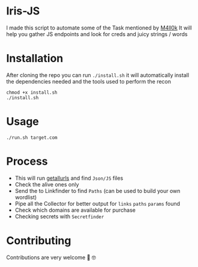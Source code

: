 # Iris-JS

I made this script to automate some of the Task mentioned by [M4ll0k](https://gist.github.com/m4ll0k/31ce0505270e0a022410a50c8b6311ff) 
It will help you gather JS endpoints and look for creds and juicy strings / words

# Installation

After cloning the repo you can run `./install.sh` it will automatically install the dependencies needed and the tools used to perform the recon

```
chmod +x install.sh
./install.sh
```

# Usage

`./run.sh target.com`

# Process
* This will run [getallurls](https://github.com/lc/gau) and find `Json/JS` files
* Check the alive ones only
* Send the to Linkfinder to find `Paths` (can be used to build your own wordlist)
* Pipe all the Collector for better output for `links` `paths` `params` found
* Check which domains are available for purchase 
* Checking secrets with `Secretfinder`

# Contributing
Contributions are very welcome 🙌 🤓


